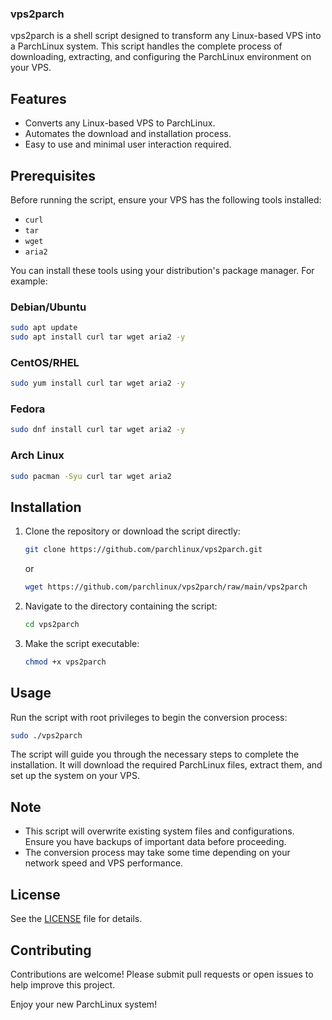 ### vps2parch

vps2parch is a shell script designed to transform any Linux-based VPS into a ParchLinux system. This script handles the complete process of downloading, extracting, and configuring the ParchLinux environment on your VPS.

## Features

- Converts any Linux-based VPS to ParchLinux.
- Automates the download and installation process.
- Easy to use and minimal user interaction required.

## Prerequisites

Before running the script, ensure your VPS has the following tools installed:

- `curl`
- `tar`
- `wget`
- `aria2`

You can install these tools using your distribution's package manager. For example:

### Debian/Ubuntu
```sh
sudo apt update
sudo apt install curl tar wget aria2 -y
```

### CentOS/RHEL
```sh
sudo yum install curl tar wget aria2 -y
```

### Fedora
```sh
sudo dnf install curl tar wget aria2 -y
```

### Arch Linux
```sh
sudo pacman -Syu curl tar wget aria2
```

## Installation

1. Clone the repository or download the script directly:

    ```sh
    git clone https://github.com/parchlinux/vps2parch.git
    ```

    or

    ```sh
    wget https://github.com/parchlinux/vps2parch/raw/main/vps2parch
    ```

2. Navigate to the directory containing the script:

    ```sh
    cd vps2parch
    ```

3. Make the script executable:

    ```sh
    chmod +x vps2parch
    ```

## Usage

Run the script with root privileges to begin the conversion process:

```sh
sudo ./vps2parch
```

The script will guide you through the necessary steps to complete the installation. It will download the required ParchLinux files, extract them, and set up the system on your VPS.

## Note

- This script will overwrite existing system files and configurations. Ensure you have backups of important data before proceeding.
- The conversion process may take some time depending on your network speed and VPS performance.

## License

See the [LICENSE](LICENSE) file for details.

## Contributing

Contributions are welcome! Please submit pull requests or open issues to help improve this project.

Enjoy your new ParchLinux system!
